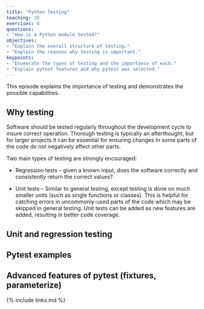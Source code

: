 ```yaml
---
title: "Python Testing"
teaching: 10
exercises: 0
questions:
- "How is a Python module tested?"
objectives:
- "Explain the overall structure of testing."
- "Explain the reasons why testing is important."
keypoints:
- "Enumerate the types of testing and the importance of each."
- "Explain pytest features and why pytest was selected."
---
```


This episode explains the importance of testing and demonstrates the possible
capabilities.

## Why testing

Software should be tested regularly throughout the development cycle to insure
correct operation. Thorough testing is typically an afterthought, but for
larger projects it can be essential for ensuring changes in some parts of the
code do not negatively affect other parts.

Two main types of testing are strongly encouraged:

- Regression tests – given a known input, does the software correctly and
consistently return the correct values?

- Unit tests – Similar to general testing, except testing is done on much
smaller units (such as single functions or classes). This is helpful for
catching errors in uncommonly-used parts of the code which may be skipped in
general testing. Unit tests can be added as new features are added, resulting
in better code coverage.

## Unit and regression testing

## Pytest examples

## Advanced features of pytest (fixtures, parameterize)

{% include links.md %}
